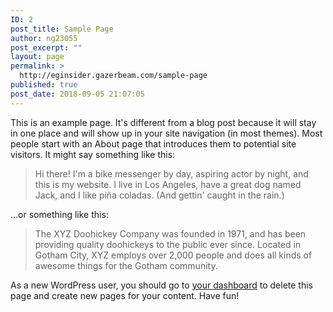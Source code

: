 ```yaml
---
ID: 2
post_title: Sample Page
author: ng23055
post_excerpt: ""
layout: page
permalink: >
  http://eginsider.gazerbeam.com/sample-page
published: true
post_date: 2018-09-05 21:07:05
---
```

This is an example page. It's different from a blog post because it will stay in one place and will show up in your site navigation (in most themes). Most people start with an About page that introduces them to potential site visitors. It might say something like this:

<blockquote>Hi there! I'm a bike messenger by day, aspiring actor by night, and this is my website. I live in Los Angeles, have a great dog named Jack, and I like pi&#241;a coladas. (And gettin' caught in the rain.)</blockquote>

...or something like this:

<blockquote>The XYZ Doohickey Company was founded in 1971, and has been providing quality doohickeys to the public ever since. Located in Gotham City, XYZ employs over 2,000 people and does all kinds of awesome things for the Gotham community.</blockquote>

As a new WordPress user, you should go to <a href="http://eginsider.gazerbeam.com/wp-admin/">your dashboard</a> to delete this page and create new pages for your content. Have fun!